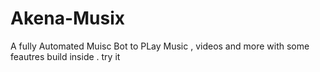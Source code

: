 # Akena-Musix
A fully Automated Muisc Bot to PLay Music , videos and more with some feautres build inside . try it  
